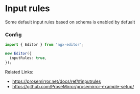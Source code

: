 # Input rules

Some default input rules based on schema is enabled by defualt

### Config

```ts
import { Editor } from 'ngx-editor';

new Editor({
  inputRules: true,
});
```

Related Links:

- https://prosemirror.net/docs/ref/#inputrules
- https://github.com/ProseMirror/prosemirror-example-setup/
